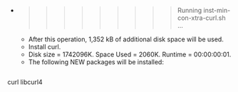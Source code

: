 * >>>>>>>>> Running inst-min-con-xtra-curl.sh ...
  * After this operation, 1,352 kB of additional disk space will be used.
  * Install curl.
  * Disk size = 1742096K. Space Used = 2060K. Runtime = 00:00:00:01.
  * The following NEW packages will be installed:
  ```bash
curl libcurl4
  ```
